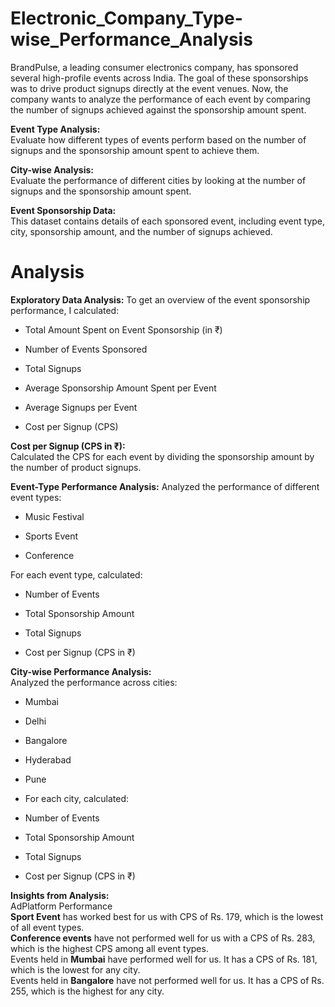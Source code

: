 # Electronic_Company_Type-wise_Performance_Analysis
BrandPulse, a leading consumer electronics company, has sponsored several high-profile events across India.
The goal of these sponsorships was to drive product signups directly at the event venues. Now, the company wants to analyze the performance of each event by comparing the number of signups achieved against the sponsorship amount spent.

**Event Type Analysis:**  
Evaluate how different types of events perform based on the number of signups and the sponsorship amount spent to achieve them.

**City-wise Analysis:**  
Evaluate the performance of different cities by looking at the number of signups and the sponsorship amount spent.

**Event Sponsorship Data:**  
This dataset contains details of each sponsored event, including event type, city, sponsorship amount, and the number of signups achieved.


# Analysis

**Exploratory Data Analysis:** 
To get an overview of the event sponsorship performance, I calculated:

- Total Amount Spent on Event Sponsorship (in ₹)

- Number of Events Sponsored

- Total Signups

- Average Sponsorship Amount Spent per Event

- Average Signups per Event

- Cost per Signup (CPS)

**Cost per Signup (CPS in ₹):**  
Calculated the CPS for each event by dividing the sponsorship amount by the number of product signups.

**Event-Type Performance Analysis:** 
Analyzed the performance of different event types:

- Music Festival

- Sports Event

- Conference

For each event type, calculated:

- Number of Events

- Total Sponsorship Amount

- Total Signups

- Cost per Signup (CPS in ₹)

**City-wise Performance Analysis:**  
Analyzed the performance across cities:

- Mumbai

- Delhi

- Bangalore

- Hyderabad

- Pune

- For each city, calculated:

- Number of Events

- Total Sponsorship Amount

- Total Signups

- Cost per Signup (CPS in ₹)

**Insights from Analysis:**  
AdPlatform Performance    
**Sport Event** has worked best for us with CPS of Rs. 179, which is the  lowest of all event types.						
**Conference events** have not performed well for us with a CPS of Rs. 283, which is the highest CPS among all event types.						
Events held in **Mumbai** have performed well for us. It has a CPS of Rs. 181, which is the lowest for any city.						
Events held in **Bangalore** have not performed well for us. It has a CPS of Rs. 255, which is the highest for any city.						



